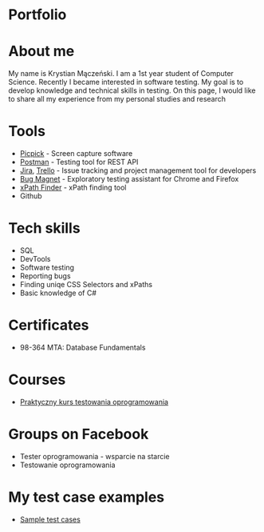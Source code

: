 # Portfolio
# About me
My name is Krystian Mączeński. I am a 1st year student of Computer Science. Recently I became interested in software testing. My goal is to develop knowledge and technical skills in testing. On this page, I would like to share all my experience from my personal studies and research
# Tools
  - [Picpick]([https://www.techsmith.com/jing-tool.html](https://picpick.app/pl/)) - Screen capture software
  - [Postman](https://www.postman.com/) - Testing tool for REST API
  - [Jira](https://www.atlassian.com/software/jira0), [Trello](https://trello.com/) - Issue tracking and project management tool for developers
  - [Bug Magnet](https://chrome.google.com/webstore/detail/bug-magnet/efhedldbjahpgjcneebmbolkalbhckfi?hl=pl) - Exploratory testing assistant for Chrome and Firefox
  - [xPath Finder](https://chrome.google.com/webstore/detail/xpath-finder/ihnknokegkbpmofmafnkoadfjkhlogph) - xPath finding tool
  - Github
# Tech skills
  - SQL
  - DevTools
  - Software testing
  - Reporting bugs
  - Finding uniqe CSS Selectors and xPaths
  - Basic knowledge of C#
# Certificates
  - 98-364 MTA: Database Fundamentals
# Courses
  - [Praktyczny kurs testowania oprogramowania](https://www.udemy.com/course/praktyczny-kurs-testowania-oprogramowania/)
# Groups on Facebook
  - Tester oprogramowania - wsparcie na starcie
  - Testowanie oprogramowania
# My test case examples
  - [Sample test cases](https://drive.google.com/drive/folders/1PRMDiKV_Qo7wZMzQaMFdA0LaTSK84dy2?usp=sharing)
